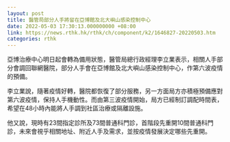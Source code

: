 ```yaml
---
layout: post
title: 醫管局部分人手將留在亞博館及北大嶼山感染控制中心
date: 2022-05-03 17:30:13.000000000 +08:00
link: https://news.rthk.hk/rthk/ch/component/k2/1646827-20220503.htm
categories: rthk
---
```


亞博治療中心明日起會轉為備用狀態，醫管局總行政經理李立業表示，相關人手部分會調回聯網醫院，部分人手會在亞博館及北大嶼山感染控制中心，作第六波疫情的預備。

李立業說，隨著疫情好轉，醫院都恢復了部分服務，另一方面局方亦積極預備應對第六波疫情，保持人手機動性。而由第三波疫情開始，局方已經制訂調配時間表，希望在48小時內能將人手調到社區治療或隔離設施。

他又說，現時有23間指定診所及73間普通科門診，首階段先重開10間普通科門診，未來會視乎相關地址、附近人手及需求，並按疫情發展決定哪些先重開。
